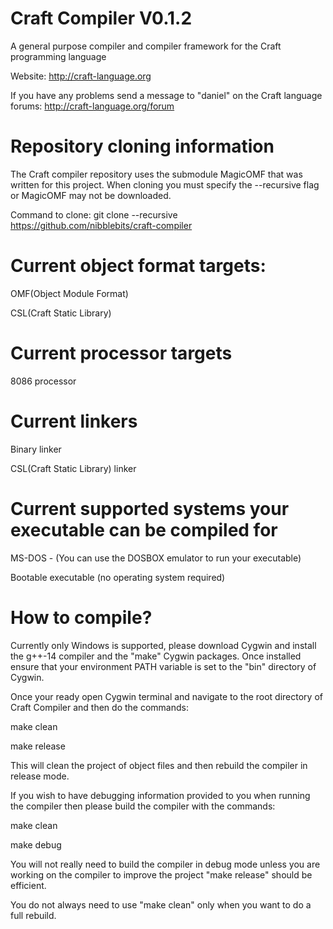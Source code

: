 # Craft Compiler V0.1.2
A general purpose compiler and compiler framework for the Craft programming language

Website: http://craft-language.org

If you have any problems send a message to "daniel" on the Craft language forums: http://craft-language.org/forum

# Repository cloning information
The Craft compiler repository uses the submodule MagicOMF that was written for this project.
When cloning you must specify the --recursive flag or MagicOMF may not be downloaded.

Command to clone: git clone --recursive https://github.com/nibblebits/craft-compiler


# Current object format targets:
OMF(Object Module Format)

CSL(Craft Static Library)

# Current processor targets
8086 processor

# Current linkers
Binary linker

CSL(Craft Static Library) linker

# Current supported systems your executable can be compiled for
MS-DOS - (You can use the DOSBOX emulator to run your executable)

Bootable executable (no operating system required)

# How to compile?

Currently only Windows is supported, please download Cygwin and install the g++-14 compiler and the "make" Cygwin packages.
Once installed ensure that your environment PATH variable is set to the "bin" directory of Cygwin.

Once your ready open Cygwin terminal and navigate to the root directory of Craft Compiler and then do the commands:

make clean

make release

This will clean the project of object files and then rebuild the compiler in release mode.

If you wish to have debugging information provided to you when running the compiler then please build the compiler with the commands:

make clean

make debug

You will not really need to build the compiler in debug mode unless you are working on the compiler to improve the project
"make release" should be efficient.

You do not always need to use "make clean" only when you want to do a full rebuild.

